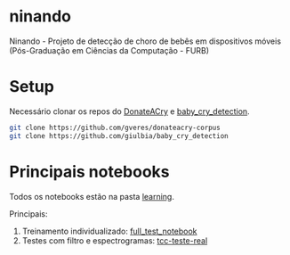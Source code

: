 # ninando
Ninando - Projeto de detecção de choro de bebês em dispositivos móveis (Pós-Graduação em Ciências da Computação - FURB)

# Setup
Necessário clonar os repos do [DonateACry](https://github.com/gveres/donateacry-corpus) e [baby_cry_detection](https://github.com/giulbia/baby_cry_detection).

```bash
git clone https://github.com/gveres/donateacry-corpus
git clone https://github.com/giulbia/baby_cry_detection
```

# Principais notebooks

Todos os notebooks estão na pasta [learning](learning/).

Principais: 
1. Treinamento individualizado: [full_test_notebook](learning/full_test_notebook.ipynb)
1. Testes com filtro e espectrogramas: [tcc-teste-real](learning/tcc-teste-real.ipynb)
